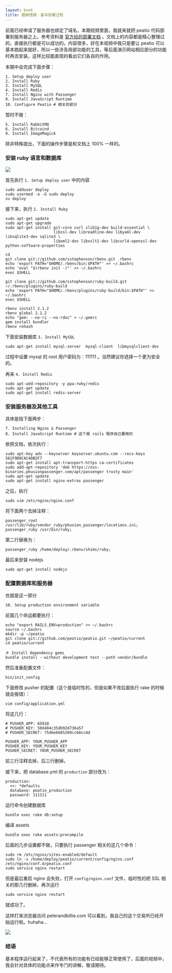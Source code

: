 ```yaml
---
layout: book
title: 貔貅搭建：基本部署过程
---
```


前面已经申请了服务器也绑定了域名，本期视频里面，我就来就把 peatio 代码部署到服务器之上。参考资料是 [官方给的部署文档](https://github.com/peatio/peatio/blob/master/doc/deploy-ubuntu.md) 。文档上的内容都是精心整理过的，直接执行都是可以成功的。内容很多，好在本视频中我只是要让 peatio 可以基本跑起来就好，所以一些涉及局部功能的工具，等后面演示网站相应部分的功能时再去安装，这样比较能直观的看出它们各自的作用。

本期中会完成下面步骤：

    1. Setup deploy user
    2. Install Ruby
    3. Install MySQL
    4. Install Redis
    7. Install Nginx with Passenger
    8. Install JavaScript Runtime
    10. Configure Peatio # 相关的部分

暂时不做：

    5. Install RabbitMQ
    6. Install Bitcoind
    9. Install ImageMagick


<!-- 本文档中把都运行了那些具体的命令都记录一下吧，便于后面对照，或者重装服务器的话，复现整个场景 -->

除非特殊提出，下面的操作步骤是和文档上 100% 一样的。

### 安装 ruby 语言和数据库

![](http://happypeter.github.io/bitcoin_basics/img/ruby-lang.png)

首先执行 `1. Setup deploy user` 中的内容

    sudo adduser deploy
    sudo usermod -a -G sudo deploy
    su deploy

接下来，执行 `2. Install Ruby`

    sudo apt-get update
    sudo apt-get upgrade
    sudo apt-get install git-core curl zlib1g-dev build-essential \
                         libssl-dev libreadline-dev libyaml-dev libsqlite3-dev sqlite3 \
                         libxml2-dev libxslt1-dev libcurl4-openssl-dev python-software-properties

    cd
    git clone git://github.com/sstephenson/rbenv.git .rbenv
    echo 'export PATH="$HOME/.rbenv/bin:$PATH"' >> ~/.bashrc
    echo 'eval "$(rbenv init -)"' >> ~/.bashrc
    exec $SHELL

    git clone git://github.com/sstephenson/ruby-build.git ~/.rbenv/plugins/ruby-build
    echo 'export PATH="$HOME/.rbenv/plugins/ruby-build/bin:$PATH"' >> ~/.bashrc
    exec $SHELL

    rbenv install 2.1.2
    rbenv global 2.1.2
    echo "gem: --no-ri --no-rdoc" > ~/.gemrc
    gem install bundler
    rbenv rehash


下面安装数据库 `3. Install MySQL`

    sudo apt-get install mysql-server  mysql-client  libmysqlclient-dev

过程中设置 mysql 的 root 用户密码为：111111 。当然建议你选择一个更为安全的。


再来 `4. Install Redis`

    sudo apt-add-repository -y ppa:rwky/redis
    sudo apt-get update
    sudo apt-get install redis-server

<!-- redis 必须得安装，不然后面要报错 -->

### 安装服务器及其他工具

具体是指下面两步：

    7. Installing Nginx & Passenger
    8. Install JavaScript Runtime # 这个是 rails 程序自己要用的


依照文档，依次执行：

    sudo apt-key adv --keyserver keyserver.ubuntu.com --recv-keys 561F9B9CAC40B2F7
    sudo apt-get install apt-transport-https ca-certificates
    sudo add-apt-repository 'deb https://oss-binaries.phusionpassenger.com/apt/passenger trusty main'
    sudo apt-get update
    sudo apt-get install nginx-extras passenger

之后，执行

    sudo vim /etc/nginx/nginx.conf

将下面两个去掉注释：

    passenger_root /usr/lib/ruby/vendor_ruby/phusion_passenger/locations.ini;
    passenger_ruby /usr/bin/ruby;

第二行替换为：

    passenger_ruby /home/deploy/.rbenv/shims/ruby;

最后来安装 nodejs

    sudo apt-get install nodejs

<!-- 不需要 passenger-install-nginx-module 这一步
按照 https://github.com/peatio/peatio/blob/master/doc/deploy-ubuntu.md
安装 passenger 定制过的 nginx -->

### 配置数据库和服务器

也就是这一部分

    10. Setup production environment variable

前面几个命运都要执行：

    echo "export RAILS_ENV=production" >> ~/.bashrc
    source ~/.bashrc
    mkdir -p ~/peatio
    git clone git://github.com/peatio/peatio.git ~/peatio/current
    cd peatio/current

    ＃ Install dependency gems
    bundle install --without development test --path vendor/bundle

然后准备配置文件：

    bin/init_config

下面修改 pusher 的配置（这个是临时性的，但是如果不改后面执行 rake 的时候就会报错）：

    vim config/application.yml

将这几行：

    # PUSHER_APP: 65910
    # PUSHER_KEY: 50d404c35db92d736a57
    # PUSHER_SECRET: 75d6e6685209cc60cc4d

    PUSHER_APP: YOUR_PUSHER_APP
    PUSHER_KEY: YOUR_PUSHER_KEY
    PUSHER_SECRET: YOUR_PUSHER_SECRET

前三行注释去掉，后三行删掉。

接下来，把 database.yml 的 `production` 部分改为：

    production:
      <<: *defaults
      database: peatio_production
      password: 111111

运行命令创建数据库

    bundle exec rake db:setup

编译 assets

    bundle exec rake assets:precompile

<!-- - 修改 push 在 application.yml 和 这个 database.yml 的数据之后，不用重启服务器 后续 rake 命令就可以成功-->

<!--
- bitcoind
  - 第6步中，填入
    - happypeter
    - p111111

- Setup bitcoind rpc endpoint
  - vim config/currencies.yml

      rpc: http://happypeter:p111111@127.0.0.1:18332 -->

<!-- 缺少 pusher 配置 rake db:setup 这一步会报错 -->

后面的几步设置都不做，只要执行 passenger 相关的这几个命令：

    sudo rm /etc/nginx/sites-enabled/default
    sudo ln -s /home/deploy/peatio/current/config/nginx.conf /etc/nginx/conf.d/peatio.conf
    sudo service nginx restart

但是最后重启 nginx 会失败，打开 `config/nginx.conf` 文件，临时性的把 SSL 相关的那几行删掉，再次运行

    sudo service nginx restart

就成功了。

这样打来浏览器访问 peterandbillie.com 可以看到，我自己的这个交易所已经开始运行啦。huhaha...

![](http://happypeter.github.io/bitcoin_basics/img/peatio_shot.png)

### 结语

基本程序运行起来了，不代表所有的功能有已经能够正常使用了，后面的视频中，我会针对具体的功能点来作专门的讲解，敬请期待。

